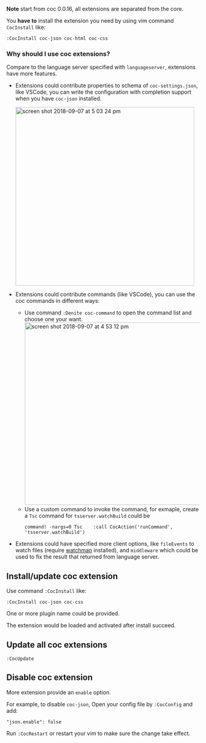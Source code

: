 **Note** start from coc 0.0.16, all extensions are separated from the core.

You **have to** install the extension you need by using vim command `CocInstall` like:

``` vim
:CocInstall coc-json coc-html coc-css
```

### Why should I use coc extensions?

Compare to the language server specified with `languageserver`, extensions have more features.

* Extensions could contribute properties to schema of `coc-settings.json`, like VSCode, you can write the configuration with completion support when you have `coc-json` installed.
    
  <img width="466" alt="screen shot 2018-09-07 at 5 03 24 pm" src="https://user-images.githubusercontent.com/251450/45209588-f5f87a80-b2bf-11e8-80c0-fe5ff689f947.png">

* Extensions could contribute commands (like VSCode), you can use the coc commands in different ways:
    * Use command `:Denite coc-command` to open the command list and choose one your want.
       <img width="476" alt="screen shot 2018-09-07 at 4 53 12 pm" src="https://user-images.githubusercontent.com/251450/45209334-4d4a1b00-b2bf-11e8-94e0-0c2b981a71f5.png">
    * Use a custom command to invoke the command, for exmaple, create a `Tsc` command for `tsserver.watchBuild` could be
        ```
        command! -nargs=0 Tsc    :call CocAction('runCommand', 'tsserver.watchBuild')
        ```
* Extensions could have specified more client options, like `fileEvents` to watch files (require [watchman](https://facebook.github.io/watchman/) installed), and `middleware` which could be used to fix the result that returned from language server.

## Install/update coc extension

Use command `:CocInstall` like:

```
:CocInstall coc-json coc-css
```
One or more plugin name could be provided.

The extension would be loaded and activated after install succeed.

## Update all coc extensions

```
:CocUpdate
```

## Disable coc extension

More extension provide an `enable` option. 

For example, to disable `coc-json`, Open your config file by `:CocConfig` and add:

```
"json.enable": false
```

Run `:CocRestart` or restart your vim to make sure the change take effect.